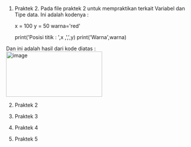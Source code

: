 1. Praktek 2.
Pada file praktek 2 untuk mempraktikan terkait Variabel dan Tipe data.
Ini adalah kodenya :

    x = 100
    y = 50
    warna='red'
    
    print('Posisi titik : ',x ,',',y)
    print('Warna',warna)

Dan ini adalah hasil dari kode diatas :
<img width="262" height="124" alt="image" src="https://github.com/user-attachments/assets/e703b09f-28ce-49db-ad16-46fb56459104" />

2. Praktek 2
   
4. Praktek 3
5. Praktek 4
6. Praktek 5
